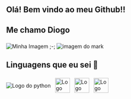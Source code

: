 ## Olá! Bem vindo ao meu Github!!
## Me chamo Diogo 

###

<div style="width: 100%">
<img src="https://veja.abril.com.br/wp-content/uploads/2016/05/giphy-3-original.gif?w=414&h=280&crop=1" alt="Minha Imagem ;-;">
<img src="https://i.pinimg.com/originals/41/3e/98/413e987324e13bdeae5cc9d0825a5b0e.gif" alt="imagem do mark">
</div>

###

<h2 align="left">Linguagens que eu sei 📖</h2>

###
###
<div style="display: flex; align-items: center; justify-content: space-between; width="100%">
   <!--Linguagens-->
   <div style="display: flex; align-items: center; gap: 12px;">
      <img src="https://cdn.jsdelivr.net/gh/devicons/devicon/icons/python/python-original.svg" heigth="40" alt="Logo do python" />
     <img src="https://cdn.jsdelivr.net/gh/devicons/devicon/icons/html5/html5-original.svg" height="40" alt="Logo do html5" />
     <img src="https://cdn.jsdelivr.net/gh/devicons/devicon/icons/css3/css3-original.svg" height="40" alt="Logo do css3" />
     <img src="https://cdn.jsdelivr.net/gh/devicons/devicon/icons/javascript/javascript-original.svg" height="40" alt="Logo do javascript" />
   </div>
</div>
